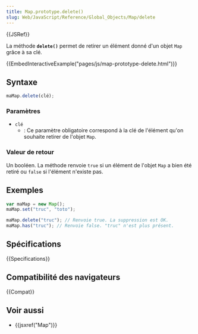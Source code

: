 ```yaml
---
title: Map.prototype.delete()
slug: Web/JavaScript/Reference/Global_Objects/Map/delete
---
```


{{JSRef}}

La méthode **`delete()`** permet de retirer un élément donné d'un objet `Map` grâce à sa clé.

{{EmbedInteractiveExample("pages/js/map-prototype-delete.html")}}

## Syntaxe

```js
maMap.delete(clé);
```

### Paramètres

- `clé`
  - : Ce paramètre obligatoire correspond à la clé de l'élément qu'on souhaite retirer de l'objet `Map`.

### Valeur de retour

Un booléen. La méthode renvoie `true` si un élément de l'objet `Map` a bien été retiré ou `false` si l'élément n'existe pas.

## Exemples

```js
var maMap = new Map();
maMap.set("truc", "toto");

maMap.delete("truc"); // Renvoie true. La suppression est OK.
maMap.has("truc"); // Renvoie false. "truc" n'est plus présent.
```

## Spécifications

{{Specifications}}

## Compatibilité des navigateurs

{{Compat}}

## Voir aussi

- {{jsxref("Map")}}
